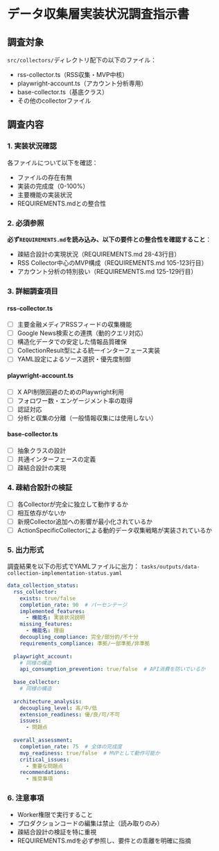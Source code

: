 # データ収集層実装状況調査指示書

## 調査対象
`src/collectors/`ディレクトリ配下の以下のファイル：
- rss-collector.ts（RSS収集・MVP中核）
- playwright-account.ts（アカウント分析専用）
- base-collector.ts（基底クラス）
- その他のcollectorファイル

## 調査内容

### 1. 実装状況確認
各ファイルについて以下を確認：
- ファイルの存在有無
- 実装の完成度（0-100%）
- 主要機能の実装状況
- REQUIREMENTS.mdとの整合性

### 2. 必須参照
**必ず`REQUIREMENTS.md`を読み込み、以下の要件との整合性を確認すること**：
- 疎結合設計の実現状況（REQUIREMENTS.md 28-43行目）
- RSS Collector中心のMVP構成（REQUIREMENTS.md 105-123行目）
- アカウント分析の特別扱い（REQUIREMENTS.md 125-129行目）

### 3. 詳細調査項目

#### rss-collector.ts
- [ ] 主要金融メディアRSSフィードの収集機能
- [ ] Google News検索との連携（動的クエリ対応）
- [ ] 構造化データでの安定した情報品質確保
- [ ] CollectionResult型による統一インターフェース実装
- [ ] YAML設定によるソース選択・優先度制御

#### playwright-account.ts
- [ ] X API制限回避のためのPlaywright利用
- [ ] フォロワー数・エンゲージメント率の取得
- [ ] 認証対応
- [ ] 分析と収集の分離（一般情報収集には使用しない）

#### base-collector.ts
- [ ] 抽象クラスの設計
- [ ] 共通インターフェースの定義
- [ ] 疎結合設計の実現

### 4. 疎結合設計の検証
- [ ] 各Collectorが完全に独立して動作するか
- [ ] 相互依存がないか
- [ ] 新規Collector追加への影響が最小化されているか
- [ ] ActionSpecificCollectorによる動的データ収集戦略が実装されているか

### 5. 出力形式
調査結果を以下の形式でYAMLファイルに出力：
`tasks/outputs/data-collection-implementation-status.yaml`

```yaml
data_collection_status:
  rss_collector:
    exists: true/false
    completion_rate: 90  # パーセンテージ
    implemented_features:
      - 機能名: 実装状況説明
    missing_features:
      - 機能名: 理由
    decoupling_compliance: 完全/部分的/不十分
    requirements_compliance: 準拠/一部準拠/非準拠
    
  playwright_account:
    # 同様の構造
    api_consumption_prevention: true/false  # API消費を防いでいるか
    
  base_collector:
    # 同様の構造
    
  architecture_analysis:
    decoupling_level: 高/中/低
    extension_readiness: 優/良/可/不可
    issues:
      - 問題点
    
  overall_assessment:
    completion_rate: 75  # 全体の完成度
    mvp_readiness: true/false  # MVPとして動作可能か
    critical_issues:
      - 重要な問題点
    recommendations:
      - 推奨事項
```

### 6. 注意事項
- Worker権限で実行すること
- プロダクションコードの編集は禁止（読み取りのみ）
- 疎結合設計の検証を特に重視
- REQUIREMENTS.mdを必ず参照し、要件との乖離を明確に指摘